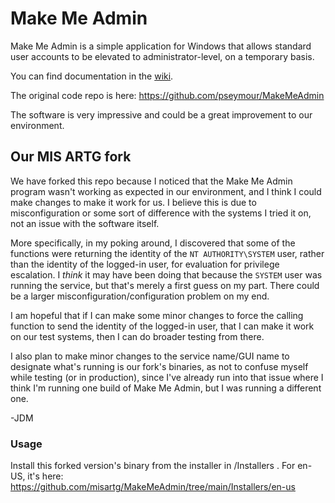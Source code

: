 # Make Me Admin #
Make Me Admin is a simple application for Windows that allows standard user accounts to be elevated to administrator-level, on a temporary basis.

You can find documentation in the [wiki](https://github.com/pseymour/MakeMeAdmin/wiki).

The original code repo is here: https://github.com/pseymour/MakeMeAdmin

The software is very impressive and could be a great improvement to our environment. 

## Our MIS ARTG fork ##

We have forked this repo because I noticed that the Make Me Admin program wasn't working as expected in our environment, and I think I could make changes to make it work for us. I believe this is due to misconfiguration or some sort of difference with the systems I tried it on, not an issue with the software itself. 

More specifically, in my poking around, I discovered that some of the functions were returning the identity of the `NT AUTHORITY\SYSTEM` user, rather than the identity of the logged-in user, for evaluation for privilege escalation. I _think_ it may have been doing that because the `SYSTEM` user was running the service, but that's merely a first guess on my part. There could be a larger misconfiguration/configuration problem on my end. 

I am hopeful that if I can make some minor changes to force the calling function to send the identity of the logged-in user, that I can make it work on our test systems, then I can do broader testing from there. 

I also plan to make minor changes to the service name/GUI name to designate what's running is our fork's binaries, as not to confuse myself while testing (or in production), since I've already run into that issue where I think I'm running one build of Make Me Admin, but I was running a different one. 

-JDM

### Usage ###

Install this forked version's binary from the installer in /Installers . For en-US, it's here: https://github.com/misartg/MakeMeAdmin/tree/main/Installers/en-us
